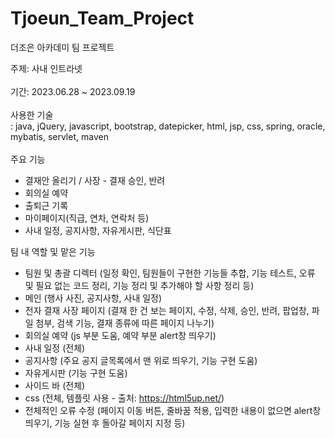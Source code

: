 # Tjoeun_Team_Project
더조은 아카데미 팀 프로젝트 

주제: 사내 인트라넷 <br/><br/>
기간: 2023.06.28 ~ 2023.09.19 <br/><br/>
사용한 기술 <br/>
: java, jQuery, javascript, bootstrap, datepicker, html, jsp, css, spring, oracle, mybatis, servlet, maven <br/><br/>
주요 기능
- 결재안 올리기 / 사장 - 결재 승인, 반려
- 회의실 예약
- 출퇴근 기록
- 마이페이지(직급, 연차, 연락처 등)
- 사내 일정, 공지사항, 자유게시판, 식단표

팀 내 역할 및 맡은 기능
- 팀원 및 총괄 디렉터 (일정 확인, 팀원들이 구현한 기능들 추합, 기능 테스트, 오류 및 필요 없는 코드 정리, 기능 정리 및 추가해야 할 사항 정리 등)
- 메인 (행사 사진, 공지사항, 사내 일정)
- 전자 결재 사장 페이지 (결재 한 건 보는 페이지, 수정, 삭제, 승인, 반려, 팝업창, 파일 첨부, 검색 기능, 결재 종류에 따른 페이지 나누기)
- 회의실 예약 (js 부분 도움, 예약 부분 alert창 띄우기)
- 사내 일정 (전체)
- 공지사항 (주요 공지 글목록에서 맨 위로 띄우기, 기능 구현 도움)
- 자유게시판 (기능 구현 도움)
- 사이드 바 (전체)
- css (전체, 템플릿 사용 - 출처: https://html5up.net/)
- 전체적인 오류 수정 (페이지 이동 버튼, 줄바꿈 적용, 입력한 내용이 없으면 alert창 띄우기, 기능 실현 후 돌아갈 페이지 지정 등)
